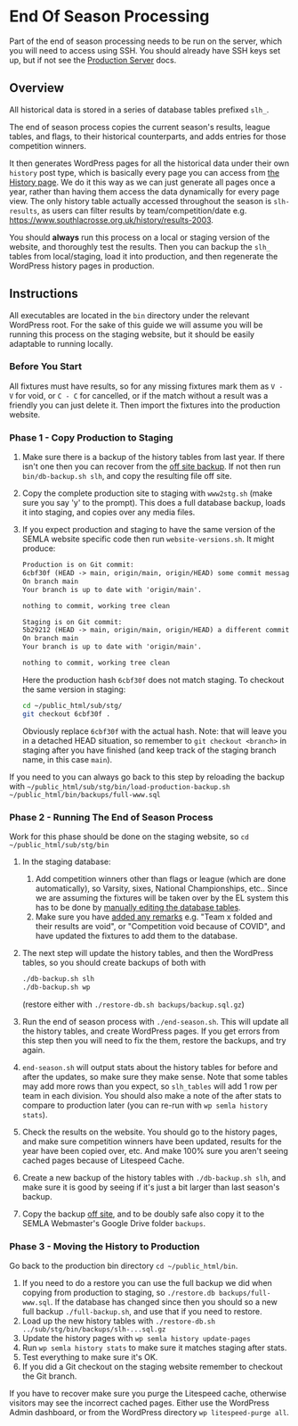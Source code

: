 # End Of Season Processing

Part of the end of season processing needs to be run on the server, which you will need to access using SSH. You should already have SSH keys set up, but if not see the [Production Server](setting-up-server.md) docs.

## Overview

All historical data is stored in a series of database tables prefixed `slh_`.

The end of season process copies the current season's results, league tables, and flags, to their historical counterparts, and adds entries for those competition winners.

It then generates WordPress pages for all the historical data under their own `history` post type, which is basically every page you can access from [the History page](https://www.southlacrosse.org.uk/history). We do it this way as we can just generate all pages once a year, rather than having them access the data dynamically for every page view. The only history table actually accessed throughout the season is `slh-results`, as users can filter results by team/competition/date e.g. <https://www.southlacrosse.org.uk/history/results-2003>.

You should **always** run this process on a local or staging version of the website, and thoroughly test the results. Then you can backup the `slh_` tables from local/staging, load it into production, and then regenerate the WordPress history pages in production.

## Instructions

All executables are located in the `bin` directory under the relevant WordPress root. For the sake of this guide we will assume you will be running this process on the staging website, but it should be easily adaptable to running locally.

### Before You Start

All fixtures must have results, so for any missing fixtures mark them as `V - V` for void, or `C - C` for cancelled, or if the match without a result was a friendly you can just delete it. Then import the fixtures into the production website.

### Phase 1 - Copy Production to Staging

1. Make sure there is a backup of the history tables from last year. If there isn't one then you can recover from the [off site backup](off-site-backups.md#how-to-recover-and-backup). If not then run `bin/db-backup.sh slh`, and copy the resulting file off site.
1. Copy the complete production site to staging with `www2stg.sh` (make sure you say 'y' to the prompt). This does a full database backup, loads it into staging, and copies over any media files.
1. If you expect production and staging to have the same version of the SEMLA website specific code then run `website-versions.sh`. It might produce:

    ```txt
    Production is on Git commit:
    6cbf30f (HEAD -> main, origin/main, origin/HEAD) some commit message
    On branch main
    Your branch is up to date with 'origin/main'.

    nothing to commit, working tree clean

    Staging is on Git commit:
    5b29212 (HEAD -> main, origin/main, origin/HEAD) a different commit message
    On branch main
    Your branch is up to date with 'origin/main'.

    nothing to commit, working tree clean
    ```

    Here the production hash `6cbf30f` does not match staging. To checkout the same version in staging:

    ```bash
    cd ~/public_html/sub/stg/
    git checkout 6cbf30f .
    ```

    Obviously replace `6cbf30f` with the actual hash. Note: that will leave you in a detached HEAD situation, so remember to `git checkout <branch>` in staging after you have finished (and keep track of the staging branch name, in this case `main`).

If you need to you can always go back to this step by reloading the backup with `~/public_html/sub/stg/bin/load-production-backup.sh ~/public_html/bin/backups/full-www.sql`

### Phase 2 - Running The End of Season Process

Work for this phase should be done on the staging website, so `cd ~/public_html/sub/stg/bin`

1. In the staging database:
    1. Add competition winners other than flags or league (which are done automatically), so Varsity, sixes, National Championships, etc.. Since we are assuming the fixtures will be taken over by the EL system this has to be done by [manually editing the database tables](fixtures-tables-history.md#competition-winners).
    1. Make sure you have [added any remarks](fixtures-sheet-format.md#remarks-sheet) e.g. "Team x folded and their results are void", or "Competition void because of COVID", and have updated the fixtures to add them to the database.
1. The next step will update the history tables, and then the WordPress tables, so you should create backups of both with

    ```bash
    ./db-backup.sh slh
    ./db-backup.sh wp
    ```

    (restore either with `./restore-db.sh backups/backup.sql.gz`)
1. Run the end of season process with `./end-season.sh`. This will update all the history tables, and create WordPress pages. If you get errors from this step then you will need to fix the them, restore the backups, and try again.
1. `end-season.sh` will output stats about the history tables for before and after the updates, so make sure they make sense. Note that some tables may add more rows than you expect, so `slh_tables` will add 1 row per team in each division. You should also make a note of the after stats to compare to production later (you can re-run with `wp semla history stats`).
1. Check the results on the website. You should go to the history pages, and make sure competition winners have been updated, results for the year have been copied over, etc. And make 100% sure you aren't seeing cached pages because of Litespeed Cache.
1. Create a new backup of the history tables with `./db-backup.sh slh`, and make sure it is good by seeing if it's just a bit larger than last season's backup.
1. Copy the backup [off site](off-site-backups.md#how-to-recover-and-backup), and to be doubly safe also copy it to the SEMLA Webmaster's Google Drive folder `backups`.

### Phase 3 - Moving the History to Production

Go back to the production bin directory `cd ~/public_html/bin`.

1. If you need to do a restore you can use the full backup we did when copying from production to staging, so `./restore.db backups/full-www.sql`. If the database has changed since then you should so a new full backup `./full-backup.sh`, and use that if you need to restore.
1. Load up the new history tables with `./restore-db.sh ../sub/stg/bin/backups/slh-...sql.gz`
1. Update the history pages with `wp semla history update-pages`
1. Run `wp semla history stats` to make sure it matches staging after stats.
1. Test everything to make sure it's OK.
1. If you did a Git checkout on the staging website remember to checkout the Git branch.

If you have to recover make sure you purge the Litespeed cache, otherwise visitors may see the incorrect cached pages. Either use the WordPress Admin dashboard, or from the WordPress directory `wp litespeed-purge all`.
